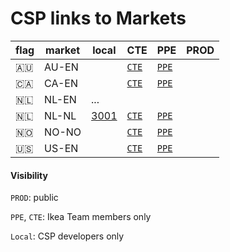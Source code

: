 # CSP links to Markets

| flag | market| local | CTE | PPE | PROD |
| -- | -- | -- | -- | -- | -- |
| 🇦🇺 | AU-EN || <a href="https://www.cte.ikeadt.com/au/en/customer-service/support/" target="_blank"> `CTE` </a> | <a href="https://www.ppe.ikeadt.com/au/en/customer-service/support/" target="_blank"> `PPE` </a> <a href="" target="_blank">  </a>  |
| 🇨🇦 | CA-EN |  | <a href="https://www.cte.ikeadt.com/ca/en/customer-service/support/" target="_blank"> `CTE` </a> | <a href="https://www.ppe.ikeadt.com/ca/en/customer-service/support/" target="_blank"> `PPE` </a> <a href="" target="_blank">  </a> |
| 🇳🇱 | NL-EN| ...| <a href="" target="_blank">  </a> <a href="" target="_blank">  </a> <a href="" target="_blank">  </a> |
| 🇳🇱 | NL-NL | <a href="http://localhost:3001/nl/nl/customer-service/support/"> 3001 </a>  | <a href="https://www.cte.ikeadt.com/nl/nl/customer-service/support/" target="_blank"> `CTE` </a>  | <a href="https://www.ppe.ikeadt.com/nl/nl/customer-service/support/" target="_blank">`PPE`  </a> <a href="" target="_blank">  </a> |
| 🇳🇴| NO-NO|  |<a href="https://www.cte.ikeadt.com/no/no/customer-service/support/" target="_blank"> `CTE` </a> | <a href="https://www.ppe.ikeadt.com/no/no/customer-service/support/" target="_blank"> `PPE` </a> <a href="" target="_blank">  </a>  |
| 🇺🇸| US-EN | |<a href="https://www.ikea.com/us/en/customer-service/support"> `CTE` </a> | <a href="https://www.ppe.ikeadt.com/us/en/customer-service/support/" target="_blank"> `PPE` </a> <a href="" target="_blank">  </a> |

#### Visibility

`PROD`: public

`PPE`, `CTE`: Ikea Team members only

`Local`: CSP developers only
